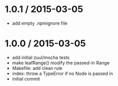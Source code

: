 
1.0.1 / 2015-03-05
==================

  * add empty .npmignore file

1.0.0 / 2015-03-05
==================

  * add initial zuul/mocha tests
  * make leafRange() modify the passed-in Range
  * Makefile: add clean rule
  * index: throw a TypeError if no Node is passed in
  * initial commit
